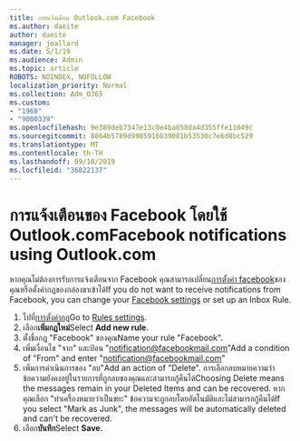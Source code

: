 ```yaml
---
title: การแจ้งเตือน Outlook.com Facebook
ms.author: daeite
author: daeite
manager: joallard
ms.date: 5/1/19
ms.audience: Admin
ms.topic: article
ROBOTS: NOINDEX, NOFOLLOW
localization_priority: Normal
ms.collection: Adm_O365
ms.custom:
- "1968"
- "9000339"
ms.openlocfilehash: 9e389deb7347e13c0e4ba658da4d355ffe11049c
ms.sourcegitcommit: 8864b5789d9905916039081b53530c7e6d8bc529
ms.translationtype: MT
ms.contentlocale: th-TH
ms.lasthandoff: 09/10/2019
ms.locfileid: "36822137"
---
```

# <a name="facebook-notifications-using-outlookcom"></a><span data-ttu-id="e5698-102">การแจ้งเตือนของ Facebook โดยใช้ Outlook.com</span><span class="sxs-lookup"><span data-stu-id="e5698-102">Facebook notifications using Outlook.com</span></span>

<span data-ttu-id="e5698-103">หากคุณไม่ต้องการรับการแจ้งเตือนจาก Facebook คุณสามารถเปลี่ยน[การตั้งค่า facebook](https://aka.ms/facebook-notifications-settings)ของคุณหรือตั้งค่ากฎของกล่องขาเข้าได้</span><span class="sxs-lookup"><span data-stu-id="e5698-103">If you do not want to receive notifications from Facebook, you can change your [Facebook settings](https://aka.ms/facebook-notifications-settings) or set up an Inbox Rule.</span></span>

1. <span data-ttu-id="e5698-104">ไปที่[การตั้งค่ากฎ](https://outlook.live.com/mail/options/mail/rules/inboxRules)</span><span class="sxs-lookup"><span data-stu-id="e5698-104">Go to [Rules settings](https://outlook.live.com/mail/options/mail/rules/inboxRules).</span></span>
1. <span data-ttu-id="e5698-105">เลือก**เพิ่มกฎใหม่**</span><span class="sxs-lookup"><span data-stu-id="e5698-105">Select **Add new rule**.</span></span>
1. <span data-ttu-id="e5698-106">ตั้งชื่อกฎ "Facebook" ของคุณ</span><span class="sxs-lookup"><span data-stu-id="e5698-106">Name your rule "Facebook".</span></span>
1. <span data-ttu-id="e5698-107">เพิ่มเงื่อนไข "จาก" และป้อน "notification@facebookmail.com"</span><span class="sxs-lookup"><span data-stu-id="e5698-107">Add a condition of "From" and enter "notification@facebookmail.com"</span></span>
1. <span data-ttu-id="e5698-108">เพิ่มการดำเนินการของ "ลบ"</span><span class="sxs-lookup"><span data-stu-id="e5698-108">Add an action of "Delete".</span></span> <span data-ttu-id="e5698-109">การเลือกลบหมายความว่าข้อความยังคงอยู่ในรายการที่ถูกลบของคุณและสามารถกู้คืนได้</span><span class="sxs-lookup"><span data-stu-id="e5698-109">Choosing Delete means the messages remain in your Deleted Items and can be recovered.</span></span> <span data-ttu-id="e5698-110">หากคุณเลือก "ทำเครื่องหมายว่าเป็นขยะ" ข้อความจะถูกลบโดยอัตโนมัติและไม่สามารถกู้คืนได้</span><span class="sxs-lookup"><span data-stu-id="e5698-110">If you select "Mark as Junk", the messages will be automatically deleted and can't be recovered.</span></span>
1. <span data-ttu-id="e5698-111">เลือก**บันทึก**</span><span class="sxs-lookup"><span data-stu-id="e5698-111">Select **Save**.</span></span>